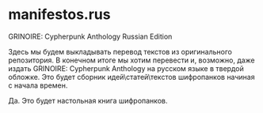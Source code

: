 # manifestos.rus

GRINOIRE: Cypherpunk Anthology Russian Edition

Здесь мы будем выкладывать перевод текстов из оригинального репозитория. В конечном итоге мы хотим перевести и, возможно, даже издать GRINOIRE: Cypherpunk Anthology на русском языке в твердой обложке. Это будет сборник идей\статей\текстов шифропанков начиная с начала времен.

Да. Это будет настольная книга шифропанков.
